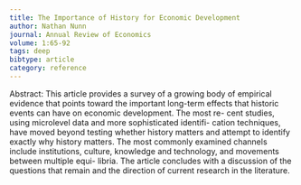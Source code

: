 ```yaml
---
title: The Importance of History for Economic Development
author: Nathan Nunn
journal: Annual Review of Economics
volume: 1:65-92
tags: deep
bibtype: article
category: reference
---
```

Abstract: This article provides a survey of a growing body of empirical evidence that points toward the important long-term effects that historic events can have on economic development. The most re- cent studies, using microlevel data and more sophisticated identifi- cation techniques, have moved beyond testing whether history matters and attempt to identify exactly why history matters. The most commonly examined channels include institutions, culture, knowledge and technology, and movements between multiple equi- libria. The article concludes with a discussion of the questions that remain and the direction of current research in the literature.
